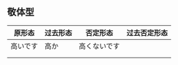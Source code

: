 ## 敬体型

| 原形态   | 过去形态 | 否定形态     | 过去否定形态 |
| -------- | -------- | ------------ | ------------ |
| 高いです | 高か     | 高くないです |              |
|          |          |              |              |
|          |          |              |              |

